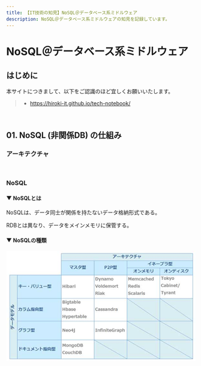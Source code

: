 ```yaml
---
title: 【IT技術の知見】NoSQL＠データベース系ミドルウェア
description: NoSQL＠データベース系ミドルウェアの知見を記録しています。
---
```


# NoSQL＠データベース系ミドルウェア

## はじめに

本サイトにつきまして、以下をご認識のほど宜しくお願いいたします。

> - https://hiroki-it.github.io/tech-notebook/

<br>

## 01. NoSQL (非関係DB) の仕組み

### アーキテクチャ

<br>

### NoSQL

#### ▼ NoSQLとは

NoSQLは、データ同士が関係を持たないデータ格納形式である。

RDBとは異なり、データをメインメモリに保管する。

#### ▼ NoSQLの種類

![NoSQLの分類](https://raw.githubusercontent.com/hiroki-it/tech-notebook-images/master/images/NoSQLの種類.jpg)

<br>
